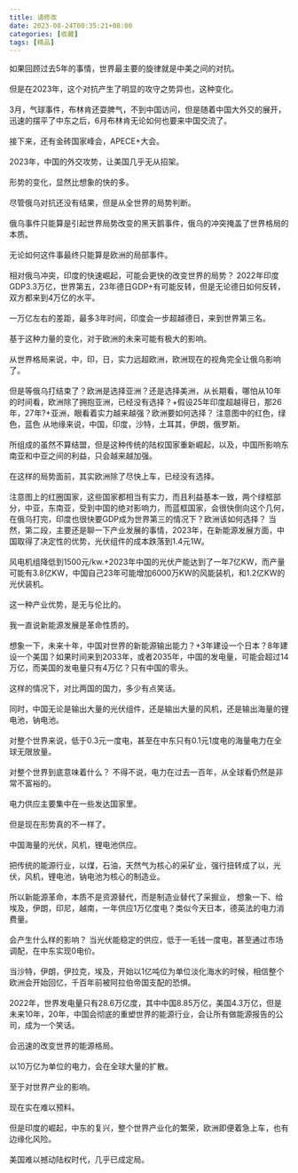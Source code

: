 ```yaml
---
title: 请修改
date: 2023-08-24T00:35:21+08:00
categories: [收藏]
tags: [精品]
---
```


 如果回顾过去5年的事情，世界最主要的旋律就是中美之间的对抗。<br/> <br/>但是在2023年，这个对抗产生了明显的攻守之势异也，这种变化。<br/> <br/>  3月，气球事件，布林肯还耍脾气，不到中国访问，但是随着中国大外交的展开，迅速的摆平了中东之后，6月布林肯无论如何也要来中国交流了。<br/> <br/>接下来，还有金砖国家峰会，APECE+大会。<br/> <br/>2023年，中国的外交攻势，让美国几乎无从招架。<br/> <br/>形势的变化，显然比想象的快的多。<br/> <br/>   尽管俄乌对抗还没有结果，但是从全世界的局势判断。<br/> <br/>俄乌事件只能算是引起世界局势改变的黑天鹅事件，俄乌的冲突掩盖了世界格局的本质。<br/> <br/>无论如何这件事最终只能算是欧洲的局部事件。<br/> <br/>相对俄乌冲突，印度的快速崛起，可能会更快的改变世界的局势？  2022年印度GDP3.3万亿，世界第五，23年德日GDP+有可能反转，但是无论德日如何反转，双方都来到4万亿的水平。<br/> <br/>一万亿左右的差距，最多3年时间，印度会一步超越德日，来到世界第三名。<br/> <br/>基于这种力量的变化，对于欧洲的未来可能有极大的影响。<br/> <br/>从世界格局来说，中，印，日，实力远超欧洲，欧洲现在的视角完全让俄乌影响了。<br/> <br/>但是等俄乌打结束了？欧洲是选择亚洲？还是选择美洲，从长期看，哪怕从10年的时间看，欧洲除了拥抱亚洲，已经没有选择？+假设25年印度超越得日，那26年，27年?+亚洲，眼看着实力越来越强？欧洲要如何选择？   注意图中的红色，绿色，蓝色 从地缘来说，中国，印度，沙特，土耳其，伊朗，俄罗斯。<br/> <br/>所组成的虽然不算结盟，但是这种传统的陆权国家重新崛起，以及，中国所影响东南亚和中亚之间的利益，只会越来越加强。<br/> <br/>在这样的局势面前，其实欧洲除了尽快上车，已经没有选择。<br/> <br/>  注意图上的红圈国家，这些国家都相当有实力，而且利益基本一致，两个绿框部分，中亚，东南亚，受到中国的绝对影响力，而蓝框国家，会很快倒向这个几何，在俄乌打完，印度也很快要GDP成为世界第三的情况下？欧洲该如何选择？     当然，第二段，主要还是聊一下产业发展的事情，2023年，在新能源发展方面，中国取得了决定性的优势，光伏组件的成本跌落到1.4元1W。<br/> <br/>风电机组降低到1500元/kw.+2023年中国的光伏产能达到了一年7亿KW，而产量可能有3.8亿KW，中国自己23年可能增加6000万KW的风能装机，和1.2亿KW的光伏装机。<br/> <br/>这一种产业优势，是无与伦比的。<br/> <br/>我一直说新能源发展是革命性质的。<br/> <br/>  想象一下，未来十年，中国对世界的新能源输出能力？+3年建设一个日本？8年建设一个美国？如果时间来到2033年，或者2035年，中国的发电量，可能会超过14万亿，而美国的发电量只有4万亿？只有中国的零头。<br/> <br/>这样的情况下，对比两国的国力，多少有点笑话。<br/> <br/>   同时，中国无论是输出大量的光伏组件，还是输出大量的风机，还是输出海量的锂电池，钠电池。<br/> <br/>对整个世界来说，低于0.3元一度电，甚至在中东只有0.1元1度电的海量电力在全球无限放量。<br/> <br/>对整个世界到底意味着什么？  不得不说，电力在过去一百年，从全球看仍然是非常不富裕的。<br/> <br/>电力供应主要集中在一些发达国家里。<br/> <br/>但是现在形势真的不一样了。<br/> <br/>中国海量的光伏，风机，锂电池供应。<br/> <br/>把传统的能源行业，以煤，石油，天然气为核心的采矿业，强行扭转成了以，光伏，风机，锂电池，钠电池为核心的制造业。<br/> <br/>所以新能源革命，本质不是资源替代，而是制造业替代了采掘业，  想象一下、给埃及，伊朗，印尼，越南，一年供应1万亿度电？类似今天日本，德英法的电力消费量。<br/> <br/>会产生什么样的影响？   当光伏能稳定的供应，低于一毛钱一度电，甚至通过市场调配，在中东实现0电价。<br/> <br/>当沙特，伊朗，伊拉克，埃及，开始以1亿吨位为单位淡化海水的时候，相信整个欧洲会开始回忆，千百年前被阿拉伯帝国支配的恐惧。<br/> <br/>   2022年，世界发电量只有28.6万亿度，其中中国8.85万亿，美国4.3万亿，但是未来10年，20年，中国会彻底的重塑世界的能源行业，会让所有做能源报告的公司，成为一个笑话。<br/> <br/>会迅速的改变世界的能源格局。<br/> <br/>以10万亿为单位的电力，会在全球大量的扩散。<br/> <br/>至于对世界产业的影响。<br/> <br/>现在实在难以预料。<br/> <br/>但是印度的崛起，中东的复兴，整个世界产业化的繁荣，欧洲即便着急上车，也有边缘化风险。<br/> <br/>美国难以撼动陆权时代，几乎已成定局。<br/> <br/>